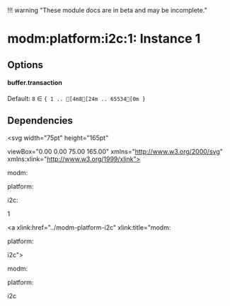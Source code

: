 !!! warning "These module docs are in beta and may be incomplete."

# modm:platform:i2c:1: Instance 1




## Options

#### buffer.transaction

Default: `8` ∈ `{ 1 .. [4m8[24m .. 65534[0m }`








## Dependencies

<?xml version="1.0" encoding="UTF-8" standalone="no"?>
<!DOCTYPE svg PUBLIC "-//W3C//DTD SVG 1.1//EN"
 "http://www.w3.org/Graphics/SVG/1.1/DTD/svg11.dtd">
<!-- Generated by graphviz version 2.38.0 (20140413.2041)
 -->
<!-- Title: modm:platform:i2c:1 Pages: 1 -->
<svg width="75pt" height="165pt"
 viewBox="0.00 0.00 75.00 165.00" xmlns="http://www.w3.org/2000/svg" xmlns:xlink="http://www.w3.org/1999/xlink">
<g id="graph0" class="graph" transform="scale(1 1) rotate(0) translate(4 161)">
<title>modm:platform:i2c:1</title>
<polygon fill="white" stroke="none" points="-4,4 -4,-161 71,-161 71,4 -4,4"/>
<!-- modm_platform_i2c_1 -->
<g id="node1" class="node"><title>modm_platform_i2c_1</title>
<polygon fill="lightgrey" stroke="black" stroke-width="2" points="67,-68 0,-68 0,-0 67,-0 67,-68"/>
<text text-anchor="middle" x="33.5" y="-52.8" font-family="Times New Roman,serif" font-size="14.00">modm:</text>
<text text-anchor="middle" x="33.5" y="-37.8" font-family="Times New Roman,serif" font-size="14.00">platform:</text>
<text text-anchor="middle" x="33.5" y="-22.8" font-family="Times New Roman,serif" font-size="14.00">i2c:</text>
<text text-anchor="middle" x="33.5" y="-7.8" font-family="Times New Roman,serif" font-size="14.00">1</text>
</g>
<!-- modm_platform_i2c -->
<g id="node2" class="node"><title>modm_platform_i2c</title>
<g id="a_node2"><a xlink:href="../modm-platform-i2c" xlink:title="modm:
platform:
i2c">
<polygon fill="lightgrey" stroke="black" points="67,-157 0,-157 0,-104 67,-104 67,-157"/>
<text text-anchor="middle" x="33.5" y="-141.8" font-family="Times New Roman,serif" font-size="14.00">modm:</text>
<text text-anchor="middle" x="33.5" y="-126.8" font-family="Times New Roman,serif" font-size="14.00">platform:</text>
<text text-anchor="middle" x="33.5" y="-111.8" font-family="Times New Roman,serif" font-size="14.00">i2c</text>
</a>
</g>
</g>
<!-- modm_platform_i2c_1&#45;&gt;modm_platform_i2c -->
<g id="edge1" class="edge"><title>modm_platform_i2c_1&#45;&gt;modm_platform_i2c</title>
<path fill="none" stroke="black" d="M33.5,-68.0515C33.5,-76.2847 33.5,-85.152 33.5,-93.5186"/>
<polygon fill="black" stroke="black" points="30.0001,-93.7633 33.5,-103.763 37.0001,-93.7633 30.0001,-93.7633"/>
</g>
</g>
</svg>

